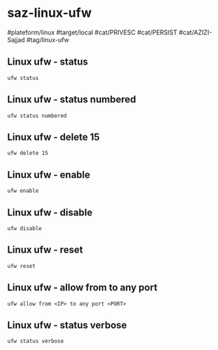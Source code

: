 # saz-linux-ufw

#plateform/linux
#target/local
#cat/PRIVESC
#cat/PERSIST
#cat/AZIZI-Sajjad
#tag/linux-ufw


## Linux ufw - status
```
ufw status
```


## Linux ufw - status numbered
```
ufw status numbered
```


## Linux ufw - delete 15
```
ufw delete 15
```


## Linux ufw - enable
```
ufw enable
```


## Linux ufw - disable
```
ufw disable
```


## Linux ufw - reset
```
ufw reset
```


## Linux ufw - allow from <IP> to any port <PORT>
```
ufw allow from <IP> to any port <PORT>
```


## Linux ufw - status verbose
```
ufw status verbose
```

